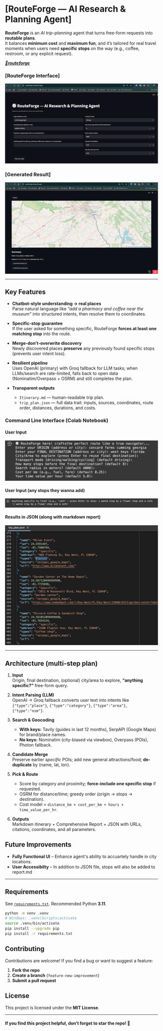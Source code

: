 # [RouteForge — AI Research & Planning Agent] 

**RouteForge** is an *AI trip-planning* agent that turns free-form requests into **routable plans**.  
It balances **minimum cost** and **maximum fun**, and it’s tailored for real travel moments when users need **specific stops** on the way (e.g., coffee, restroom, or any explicit request).

***[🔗routeforge](https://routeforge.streamlit.app/)***

### [RouteForge Interface]
![Upload Interface](interface/ui.png)

### [Generated Result]
![Upload Interface](interface/map.png)

---

## Key Features

- **Chatbot-style understanding → real places**  
  Parse natural language like *“add a pharmacy and coffee near the museum”* into structured intents, then resolve them to coordinates.

- **Specific-stop guarantee**  
  If the user asked for something specific, RouteForge **forces at least one matching stop** into the route.

- **Merge-don’t-overwrite discovery**  
  Newly discovered places **preserve** any previously found specific stops (prevents user intent loss).

- **Resilient pipeline**  
  Uses OpenAI (primary) with Groq fallback for LLM tasks; when LLMs/search are rate-limited, falls back to open data (Nominatim/Overpass + OSRM) and still completes the plan.

- **Transparent outputs**  
  - `Itinerary.md` — human-readable trip plan.  
  - `trip_plan.json` — full data trail: inputs, sources, coordinates, route order, distances, durations, and costs.

### Command Line Interface (Colab Notebook)

#### User Input
![user_input](interface/input.png)

#### User Input (any stops they wanna add)
![adding_stops](interface/stops.png)

#### Results in JSON (along with markdown report)
![json](interface/json.png)

---

## Architecture (multi-step plan)

1. **Input**  
   Origin, final destination, (optional) city/area to explore, **“anything specific?”** free-form query.

2. **Intent Parsing (LLM)**  
   OpenAI → Groq fallback converts user text into intents like  
   `{"type":"place"}`, `{"type":"category"}`, `{"type":"area"}`, `{"type":"osm"}`.

3. **Search & Geocoding**  
   - **With keys:** Tavily (guides in last 12 months), SerpAPI (Google Maps) for brand/place names.  
   - **No keys:** Nominatim (city-biased via viewbox), Overpass (POIs), Photon fallback.

4. **Candidate Merge**  
   Preserve earlier *specific* POIs; add new general attractions/food; **de-duplicate** by (name, lat, lon).

5. **Pick & Route**  
   - Score by category and proximity; **force-include one specific stop** if requested.  
   - OSRM for distance/time; greedy order (origin → stops → destination).  
   - Cost model = `distance_km × cost_per_km + hours × time_value_per_hr`.

6. **Outputs**  
   Markdown itinerary + Comprehensive Report + JSON with URLs, citations, coordinates, and all parameters.

## Future Improvements
- **Fully Functional UI** – Enhance agent's ability to accuartely handle in city locations.
- **User Accessibilty** – In addition to JSON file, stops will also be added to report.md

---

## Requirements

See [`requirements.txt`](./requirements.txt). Recommended Python **3.11**.

```bash
python -m venv .venv
# Windows: .venv\Scripts\activate
source .venv/bin/activate
pip install --upgrade pip
pip install -r requirements.txt
```

## Contributing
Contributions are welcome! If you find a bug or want to suggest a feature:
1. **Fork the repo**
2. **Create a branch** (`feature-new-improvement`)
3. **Submit a pull request**

## License
This project is licensed under the **MIT License**.

---

#### If you find this project helpful, don’t forget to star the repo! 🎀
